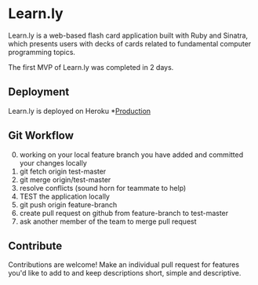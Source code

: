 # Learn.ly

Learn.ly is  a web-based flash card application built with Ruby and Sinatra, which presents users with decks of cards related to fundamental computer programming topics.

The first MVP of Learn.ly was completed in 2 days.

## Deployment

Learn.ly is deployed on Heroku
*[Production](http://hidden-eyrie-65048.herokuapp.com/)

## Git Workflow

0. working on your local feature branch you have added and committed your changes locally
1. git fetch origin test-master
2. git merge origin/test-master
3. resolve conflicts (sound horn for teammate to help)
4. TEST the application locally
5. git push origin feature-branch
6. create pull request on github from feature-branch to test-master
7. ask another member of the team to merge pull request

##

## Contribute

Contributions are welcome! Make an individual pull request for features you'd like to add to and keep descriptions short, simple and descriptive. 